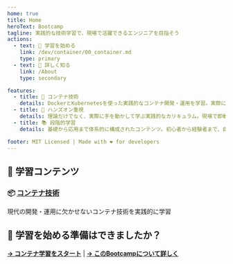 ```yaml
---
home: true
title: Home
heroText: Bootcamp
tagline: 実践的な技術学習で、現場で活躍できるエンジニアを目指そう
actions:
  - text: 🚀 学習を始める
    link: /dev/container/00_container.md
    type: primary
  - text: 📖 詳しく知る
    link: /About
    type: secondary

features:
  - title: 🐳 コンテナ技術
    details: DockerとKubernetesを使った実践的なコンテナ開発・運用を学習。実際に動くアプリケーションを構築しながらスキルを身につけます。
  - title: 🎯 ハンズオン重視
    details: 理論だけでなく、実際に手を動かして学ぶ実践的なカリキュラム。現場で即戦力となるスキルを効率的に習得できます。
  - title: 📚 段階的学習
    details: 基礎から応用まで体系的に構成されたコンテンツ。初心者から経験者まで、自分のペースで確実にステップアップできます。

footer: MIT Licensed | Made with ❤️ for developers
---
```


## 🎯 学習コンテンツ

### 📦 [コンテナ技術](./dev/container/00_container.md)
現代の開発・運用に欠かせないコンテナ技術を実践的に学習

## 🚀 学習を始める準備はできましたか？

[**→ コンテナ学習をスタート**](./dev/container/00_container.md) | [**→ このBootcampについて詳しく**](/About)
